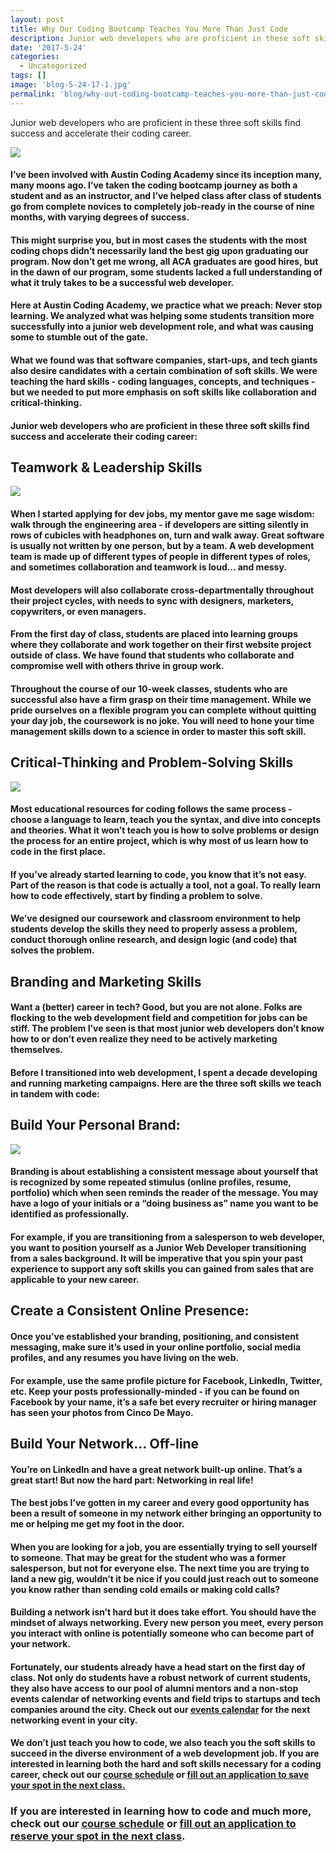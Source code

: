 ```yaml
---
layout: post
title: Why Our Coding Bootcamp Teaches You More Than Just Code
description: Junior web developers who are proficient in these soft skills find success and accelerate their coding career.
date: '2017-5-24'
categories:
  - Uncategorized
tags: []
image: 'blog-5-24-17-1.jpg'
permalink: 'blog/why-out-coding-bootcamp-teaches-you-more-than-just-code'
---
```


Junior web developers who are proficient in these three soft skills find success and accelerate their coding career.


<div class="col-sm-12">
  <img class="img-full" src="/assets/images/blog-5-24-17-1.jpg" />
</div>


#### I’ve been involved with Austin Coding Academy since its inception many, many moons ago. I’ve taken the coding bootcamp journey as both a student and as an instructor, and I’ve helped class after class of students go from complete novices to completely job-ready in the course of nine months, with varying degrees of success.

#### This might surprise you, but in most cases the students with the most coding chops didn’t necessarily land the best gig upon graduating our program. Now don’t get me wrong, all ACA graduates are good hires, but in the dawn of our program, some students lacked a full understanding of what it truly takes to be a successful web developer.

#### Here at Austin Coding Academy, we practice what we preach: Never stop learning. We analyzed what was helping some students transition more successfully into a junior web development role, and what was causing some to stumble out of the gate.

#### What we found was that software companies, start-ups, and tech giants also desire candidates with a certain combination of soft skills. We were teaching the hard skills - coding languages, concepts, and techniques - but we needed to put more emphasis on soft skills like collaboration and critical-thinking.

#### Junior web developers who are proficient in these three soft skills find success and accelerate their coding career:



## Teamwork & Leadership Skills

<div class="col-sm-12">
  <img class="img-full" src="/assets/images/blog-5-24-17-2.jpg" />
</div>

#### When I started applying for dev jobs, my mentor gave me sage wisdom: walk through the engineering area - if developers are sitting silently in rows of cubicles with headphones on, turn and walk away. Great software is usually not written by one person, but by a team. A web development team is made up of different types of people in different types of roles, and sometimes collaboration and teamwork is loud… and messy.

#### Most developers will also collaborate cross-departmentally throughout their project cycles, with needs to sync with designers, marketers, copywriters, or even managers.

#### From the first day of class, students are placed into learning groups where they collaborate and work together on their first website project outside of class. We have found that students who collaborate and compromise well with others thrive in group work.

#### Throughout the course of our 10-week classes, students who are successful also have a firm grasp on their time management. While we pride ourselves on a flexible program you can complete without quitting your day job, the coursework is no joke. You will need to hone your time management skills down to a science in order to master this soft skill.



## Critical-Thinking and Problem-Solving Skills

<div class="col-sm-12">
  <img class="img-full" src="/assets/images/blog-5-24-17-3.jpg" />
</div>

#### Most educational resources for coding follows the same process - choose a language to learn, teach you the syntax, and dive into concepts and theories. What it won’t teach you is how to solve problems or design the process for an entire project, which is why most of us learn how to code in the first place.

#### If you’ve already started learning to code, you know that it’s not easy. Part of the reason is that code is actually a tool, not a goal. To really learn how to code effectively, start by finding a problem to solve.

#### We’ve designed our coursework and classroom environment to help students develop the skills they need to properly assess a problem, conduct thorough online research, and design logic (and code) that solves the problem.



## Branding and Marketing Skills

#### Want a (better) career in tech? Good, but you are not alone. Folks are flocking to the web development field and competition for jobs can be stiff. The problem I’ve seen is that most junior web developers don’t know how to or don’t even realize they need to be actively marketing themselves.

#### Before I transitioned into web development, I spent a decade developing and running marketing campaigns. Here are the three soft skills we teach in tandem with code:



## Build Your Personal Brand:

<div class="col-sm-12">
  <img class="img-full" src="/assets/images/blog-5-24-17-4.jpg" />
</div>

#### Branding is about establishing a consistent message about yourself that is recognized by some repeated stimulus (online profiles, resume, portfolio) which when seen reminds the reader of the message. You may have a logo of your initials or a “doing business as” name you want to be identified as professionally.

#### For example, if you are transitioning from a salesperson to web developer, you want to position yourself as a Junior Web Developer transitioning from a sales background. It will be imperative that you spin your past experience to support any soft skills you can gained from sales that are applicable to your new career.

## Create a Consistent Online Presence:

#### Once you’ve established your branding, positioning, and consistent messaging, make sure it’s used in your online portfolio, social media profiles, and any resumes you have living on the web.

#### For example, use the same profile picture for Facebook, LinkedIn, Twitter, etc. Keep your posts professionally-minded - if you can be found on Facebook by your name, it’s a safe bet every recruiter or hiring manager has seen your photos from Cinco De Mayo.



## Build Your Network… Off-line

#### You’re on LinkedIn and have a great network built-up online. That’s a great start! But now the hard part: Networking in real life!

#### The best jobs I’ve gotten in my career and every good opportunity has been a result of someone in my network either bringing an opportunity to me or helping me get my foot in the door.

#### When you are looking for a job, you are essentially trying to sell yourself to someone. That may be great for the student who was a former salesperson, but not for everyone else. The next time you are trying to land a new gig, wouldn’t it be nice if you could just reach out to someone you know rather than sending cold emails or making cold calls?

#### Building a network isn’t hard but it does take effort. You should have the mindset of always networking. Every new person you meet, every person you interact with online is potentially someone who can become part of your network.

#### Fortunately, our students already have a head start on the first day of class.  Not only do students have a robust network of current students, they also have access to our pool of alumni mentors and a non-stop events calendar of networking events and field trips to startups and tech companies around the city.  Check out our [events calendar](/calendar) for the next networking event in your city.

#### We don’t just teach you how to code, we also teach you the soft skills to succeed in the diverse environment of a web development job. If you are interested in learning both the hard and soft skills necessary for a coding career, check out our [course schedule](/courses) or [fill out an application to save your spot in the next class.](/apply)


### If you are interested in learning how to code and much more, check out our [course schedule](/courses) or **[fill out an application to reserve your spot in the next class](/apply)**.
